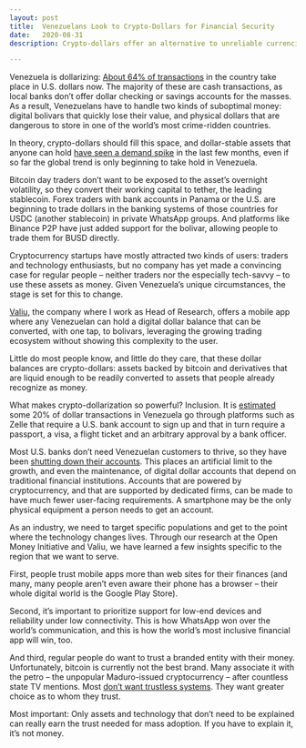 ```yaml
---
layout: post
title:	Venezuelans Look to Crypto-Dollars for Financial Security
date:	2020-08-31
description: Crypto-dollars offer an alternative to unreliable currencies and the dangers of holding physical cash. They just need to be designed for everyday people.

---
```


Venezuela is dollarizing: [About 64% of transactions](https://talcualdigital.com/ecoanalitica-64-de-las-transacciones-de-compra-venta-se-realizan-en-dividas/) in the country take place in U.S. dollars now. The majority of these are cash transactions, as local banks don’t offer dollar checking or savings accounts for the masses. As a result, Venezuelans have to handle two kinds of suboptimal money: digital bolivars that quickly lose their value, and physical dollars that are dangerous to store in one of the world’s most crime-ridden countries.

In theory, crypto-dollars should fill this space, and dollar-stable assets that anyone can hold [have seen a demand spike](https://www.coindesk.com/markets/2020/05/12/stablecoin-supply-breaks-10b-as-traders-demand-dollars-over-bitcoin/) in the last few months, even if so far the global trend is only beginning to take hold in Venezuela.

Bitcoin day traders don’t want to be exposed to the asset’s overnight volatility, so they convert their working capital to tether, the leading stablecoin. Forex traders with bank accounts in Panama or the U.S. are beginning to trade dollars in the banking systems of those countries for USDC (another stablecoin) in private WhatsApp groups. And platforms like Binance P2P have just added support for the bolivar, allowing people to trade them for BUSD directly. 

Cryptocurrency startups have mostly attracted two kinds of users: traders and technology enthusiasts, but no company has yet made a convincing case for regular people – neither traders nor the especially tech-savvy – to use these assets as money. Given Venezuela’s unique circumstances, the stage is set for this to change. 

[Valiu](https://www.ycombinator.com/companies/valiu/), the company where I work as Head of Research, offers a mobile app where any Venezuelan can hold a digital dollar balance that can be converted, with one tap, to bolivars, leveraging the growing trading ecosystem without showing this complexity to the user.

Little do most people know, and little do they care, that these dollar balances are crypto-dollars: assets backed by bitcoin and derivatives that are liquid enough to be readily converted to assets that people already recognize as money.

What makes crypto-dollarization so powerful? Inclusion. It is [estimated](https://www.coindesk.com/policy/2020/08/31/venezuelans-look-to-crypto-dollars-for-financial-security/#:~:text=Inclusion.%20It%20is-,estimated,-some%2020%25%20of) some 20% of dollar transactions in Venezuela go through platforms such as Zelle that require a U.S. bank account to sign up and that in turn require a passport, a visa, a flight ticket and an arbitrary approval by a bank officer. 

Most U.S. banks don’t need Venezuelan customers to thrive, so they have been [shutting down their accounts](https://www.coindesk.com/markets/2020/06/16/venezuela-is-a-testing-ground-for-digital-dollarization-and-zelle-doesnt-like-it/). This places an artificial limit to the growth, and even the maintenance, of digital dollar accounts that depend on traditional financial institutions. Accounts that are powered by cryptocurrency, and that are supported by dedicated firms, can be made to have much fewer user-facing requirements. A smartphone may be the only physical equipment a person needs to get an account.

As an industry, we need to target specific populations and get to the point where the technology changes lives. Through our research at the Open Money Initiative and Valiu, we have learned a few insights specific to the region that we want to serve. 

First, people trust mobile apps more than web sites for their finances (and many, many people aren’t even aware their phone has a browser – their whole digital world is the Google Play Store). 

Second, it’s important to prioritize support for low-end devices and reliability under low connectivity. This is how WhatsApp won over the world’s communication, and this is how the world’s most inclusive financial app will win, too. 

And third, regular people do want to trust a branded entity with their money. Unfortunately, bitcoin is currently not the best brand. Many associate it with the petro – the unpopular Maduro-issued cryptocurrency – after countless state TV mentions. Most [don’t want trustless systems](https://www.coindesk.com/markets/2017/12/27/why-crypto-looks-a-lot-like-wall-street/). They want greater choice as to whom they trust.

Most important: Only assets and technology that don’t need to be explained can really earn the trust needed for mass adoption. If you have to explain it, it’s not money.